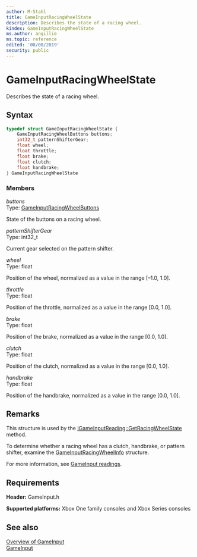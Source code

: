 ```yaml
---
author: M-Stahl
title: GameInputRacingWheelState
description: Describes the state of a racing wheel.
kindex: GameInputRacingWheelState
ms.author: angillie
ms.topic: reference
edited: '08/08/2019'
security: public
---
```


# GameInputRacingWheelState  

Describes the state of a racing wheel. 

<a id="syntaxSection"></a>

## Syntax  
  
```cpp
typedef struct GameInputRacingWheelState {  
    GameInputRacingWheelButtons buttons;  
    int32_t patternShifterGear;  
    float wheel;  
    float throttle;  
    float brake;  
    float clutch;  
    float handbrake;  
} GameInputRacingWheelState  
```
  
<a id="membersSection"></a>

### Members  
  
*buttons*  
Type: [GameInputRacingWheelButtons](../enums/gameinputracingwheelbuttons.md)  
  
State of the buttons on a racing wheel. 
  
*patternShifterGear*  
Type: int32_t  
  
Current gear selected on the pattern shifter. 
  
*wheel*  
Type: float  
  
Position of the wheel, normalized as a value in the range [–1.0, 1.0]. 
  
*throttle*  
Type: float  
  
Position of the throttle, normalized as a value in the range [0.0, 1.0]. 
  
*brake*  
Type: float  
  
Position of the brake, normalized as a value in the range [0.0, 1.0]. 
  
*clutch*  
Type: float  
  
Position of the clutch, normalized as a value in the range [0.0, 1.0]. 
  
*handbrake*  
Type: float  
  
Position of the handbrake, normalized as a value in the range [0.0, 1.0]. 
  
<a id="remarksSection"></a>

## Remarks  

This structure is used by the [IGameInputReading::GetRacingWheelState](../interfaces/igameinputreading/methods/igameinputreading_getracingwheelstate.md) method. 

To determine whether a racing wheel has a clutch, handbrake, or pattern shifter, examine the [GameInputRacingWheelInfo](gameinputracingwheelinfo.md) structure. 

For more information, see [GameInput readings](../../../../input/overviews/input-readings.md). 
  
<a id="requirementsSection"></a>

## Requirements  
  
**Header:** GameInput.h
  
**Supported platforms:** Xbox One family consoles and Xbox Series consoles  
  
<a id="seealsoSection"></a>

## See also  

[Overview of GameInput](../../../../input/overviews/input-overview.md)  
[GameInput](../gameinput_members.md)  
  
